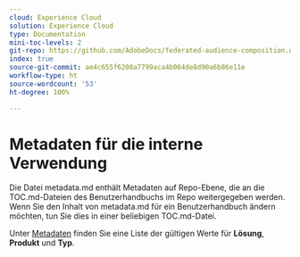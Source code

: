 ```yaml
---
cloud: Experience Cloud
solution: Experience Cloud
type: Documentation
mini-toc-levels: 2
git-repo: https://github.com/AdobeDocs/federated-audience-composition.de-DE
index: true
source-git-commit: ae4c655f6208a7799aca4b064de8d90a6b86e11e
workflow-type: ht
source-wordcount: '53'
ht-degree: 100%

---
```



# Metadaten für die interne Verwendung

Die Datei metadata.md enthält Metadaten auf Repo-Ebene, die an die TOC.md-Dateien des Benutzerhandbuchs im Repo weitergegeben werden. Wenn Sie den Inhalt von metadata.md für ein Benutzerhandbuch ändern möchten, tun Sie dies in einer beliebigen TOC.md-Datei.

Unter [Metadaten](https://experienceleague.adobe.com/docs/authoring-guide-exl/using/editing/user-guide-setup/metadata.html?lang=de) finden Sie eine Liste der gültigen Werte für **Lösung**, **Produkt** und **Typ**.
